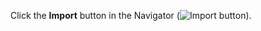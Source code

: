 <!-- markdownlint-disable-file MD041 -->
Click the **Import** button in the Navigator (![Import button][img1]).

<!-- Referenced images -->
[img1]: ../../../../../../../common/icons/nav-admin-import-active.png

